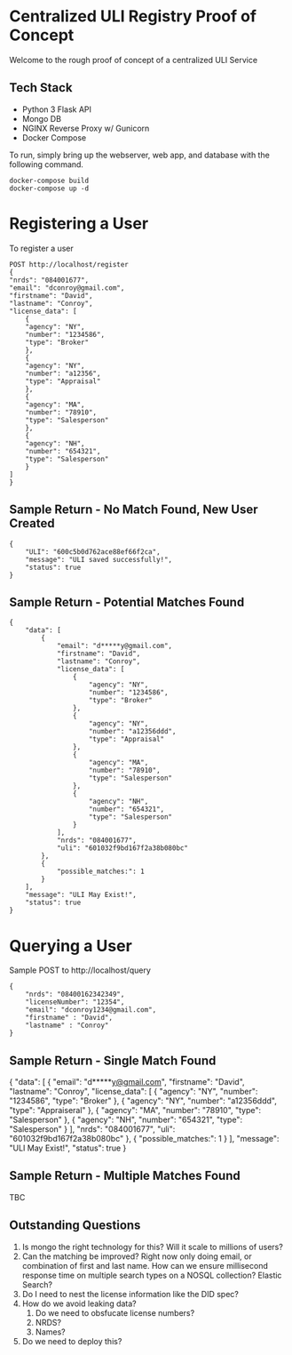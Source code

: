 # Centralized ULI Registry Proof of Concept
Welcome to the rough proof of concept of a centralized ULI Service


## Tech Stack
* Python 3 Flask API 
* Mongo DB
* NGINX Reverse Proxy w/ Gunicorn
* Docker Compose


To run, simply bring up the webserver, web app,  and database with the following command.

    docker-compose build
    docker-compose up -d

# Registering a User
To register a user

    POST http://localhost/register 
    {
    "nrds": "084001677",
    "email": "dconroy@gmail.com",
    "firstname": "David",
    "lastname": "Conroy",
    "license_data": [
        {
        "agency": "NY",
        "number": "1234586",
        "type": "Broker"
        },
        {
        "agency": "NY",
        "number": "a12356",
        "type": "Appraisal"
        },
        {
        "agency": "MA",
        "number": "78910",
        "type": "Salesperson"
        },
        {
        "agency": "NH",
        "number": "654321",
        "type": "Salesperson"
        }
    ]
    }
## Sample Return - No Match Found, New User Created
    {
        "ULI": "600c5b0d762ace88ef66f2ca",
        "message": "ULI saved successfully!",
        "status": true
    }
## Sample Return - Potential Matches Found

    {
        "data": [
            {
                "email": "d*****y@gmail.com",
                "firstname": "David",
                "lastname": "Conroy",
                "license_data": [
                    {
                        "agency": "NY",
                        "number": "1234586",
                        "type": "Broker"
                    },
                    {
                        "agency": "NY",
                        "number": "a12356ddd",
                        "type": "Appraisal"
                    },
                    {
                        "agency": "MA",
                        "number": "78910",
                        "type": "Salesperson"
                    },
                    {
                        "agency": "NH",
                        "number": "654321",
                        "type": "Salesperson"
                    }
                ],
                "nrds": "084001677",
                "uli": "601032f9bd167f2a38b080bc"
            },
            {
                "possible_matches:": 1
            }
        ],
        "message": "ULI May Exist!",
        "status": true
    }

# Querying a User
Sample POST to http://localhost/query

    {
        "nrds": "08400162342349", 
        "licenseNumber": "12354",
        "email": "dconroy1234@gmail.com",
        "firstname" : "David",
        "lastname" : "Conroy"
    }
## Sample Return - Single Match Found
{
    "data": [
        {
            "email": "d*****y@gmail.com",
            "firstname": "David",
            "lastname": "Conroy",
            "license_data": [
                {
                    "agency": "NY",
                    "number": "1234586",
                    "type": "Broker"
                },
                {
                    "agency": "NY",
                    "number": "a12356ddd",
                    "type": "Appraiseral"
                },
                {
                    "agency": "MA",
                    "number": "78910",
                    "type": "Salesperson"
                },
                {
                    "agency": "NH",
                    "number": "654321",
                    "type": "Salesperson"
                }
            ],
            "nrds": "084001677",
            "uli": "601032f9bd167f2a38b080bc"
        },
        {
            "possible_matches:": 1
        }
    ],
    "message": "ULI May Exist!",
    "status": true
}

## Sample Return - Multiple Matches Found
TBC

## Outstanding Questions

1) Is mongo the right technology for this? Will it scale to millions of users?
2) Can the matching be improved? Right now only doing email, or combination of first and last name. How can we ensure millisecond response time on multiple search types on a NOSQL collection? Elastic Search?
3) Do I need to nest the license information like the DID spec?
4) How do we avoid leaking data?
   1) Do we need to obsfucate license numbers? 
   2) NRDS?
   3) Names?
5) Do we need to deploy this?
